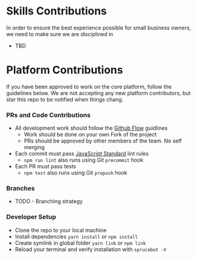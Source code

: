 # Skills Contributions
In order to ensure the best experience possible for small business owners, we need to make sure we are disciplined in
* TBD

# Platform Contributions
If you have been approved to work on the core platform, follow the guidelines below. We are not accepting any new platform contributors, but star this repo to be notified when things chang.

### PRs and Code Contributions
* All development work should follow the [Github Flow](https://guides.github.com/introduction/flow/) guidlines
  * Work should be done on your own Fork of the project
  * PRs should be approved by other members of the team. No self merging
* Each commit must pass [JavaScript Standard](http://standardjs.com/) lint rules
  * `npm run lint` also runs using Git `precommit` hook
* Each PR must pass tests
  * `npm test` also runs using Git `prepush` hook

### Branches
* TODO - Branching strategy

### Developer Setup
* Clone the repo to your local machine
* Install dependencies `yarn install` or `npm install`
* Create symlink in global folder `yarn link` or `npm link`
* Reload your terminal and verify installation with `sprucebot -V`